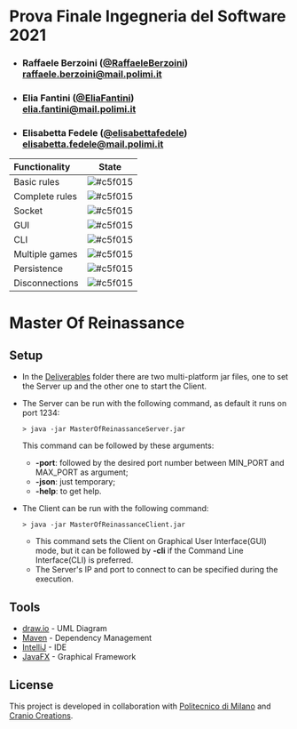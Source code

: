 # Prova Finale Ingegneria del Software 2021


- ###  Raffaele Berzoini  ([@RaffaeleBerzoini](https://github.com/RaffaeleBerzoini)) <br> raffaele.berzoini@mail.polimi.it
- ###  Elia Fantini ([@EliaFantini](https://github.com/EliaFantini)) <br> elia.fantini@mail.polimi.it
- ###  Elisabetta Fedele ([@elisabettafedele](https://github.com/elisabettafedele)) <br> elisabetta.fedele@mail.polimi.it

| Functionality | State |
|:-----------------------|:------------------------------------:|
| Basic rules | ![#c5f015](https://via.placeholder.com/15/008000/000000?text=+) |
| Complete rules | ![#c5f015](https://via.placeholder.com/15/008000/000000?text=+) |
| Socket | ![#c5f015](https://via.placeholder.com/15/008000/000000?text=+) |
| GUI | ![#c5f015](https://via.placeholder.com/15/008000/000000?text=+) |
| CLI | ![#c5f015](https://via.placeholder.com/15/008000/000000?text=+)|
| Multiple games | ![#c5f015](https://via.placeholder.com/15/008000/000000?text=+) |
| Persistence | ![#c5f015](https://via.placeholder.com/15/008000/000000?text=+) |
| Disconnections | ![#c5f015](https://via.placeholder.com/15/008000/000000?text=+) |

<!--
[![RED](https://placehold.it/15/f03c15/f03c15)](#)
[![YELLOW](https://placehold.it/15/ffdd00/ffdd00)](#)
[![GREEN](https://placehold.it/15/44bb44/44bb44)](#)
-->

# Master Of Reinassance



## Setup

- In the [Deliverables](Deliverables) folder there are two multi-platform jar files, one to set the Server up and the other one to start the Client.
- The Server can be run with the following command, as default it runs on port 1234:
    ```shell
    > java -jar MasterOfReinassanceServer.jar
    ```
  This command can be followed by these arguments:
  - **-port**: followed by the desired port number between MIN_PORT and MAX_PORT as argument;
  - **-json**: just temporary;
  - **-help**: to get help.

- The Client can be run with the following command:
    ```shell
    > java -jar MasterOfReinassanceClient.jar
    ```
    - This command sets the Client on Graphical User Interface(GUI) mode, but it can be followed by **-cli** if the Command Line Interface(CLI) is preferred.
    - The Server's IP and port to connect to can be specified during the execution.
    

## Tools

* [draw.io](http://draw.io) - UML Diagram
* [Maven](https://maven.apache.org/) - Dependency Management
* [IntelliJ](https://www.jetbrains.com/idea/) - IDE
* [JavaFX](https://openjfx.io) - Graphical Framework

## License

This project is developed in collaboration with [Politecnico di Milano](https://www.polimi.it) and [Cranio Creations](http://www.craniocreations.it).
 